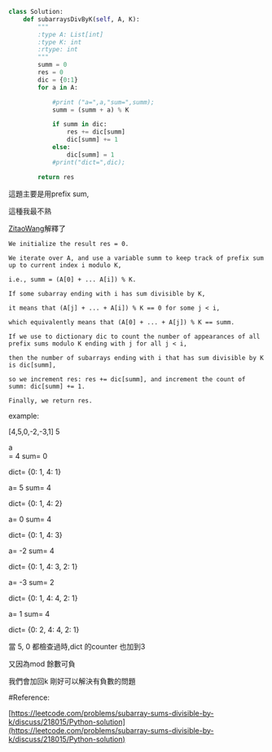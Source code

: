 ```python
class Solution:
    def subarraysDivByK(self, A, K):
        """
        :type A: List[int]
        :type K: int
        :rtype: int
        """
        summ = 0
        res = 0
        dic = {0:1}
        for a in A:

            #print ("a=",a,"sum=",summ);
            summ = (summ + a) % K

            if summ in dic:
                res += dic[summ]
                dic[summ] += 1
            else:
                dic[summ] = 1
            #print("dict=",dic);

        return res
```

這題主要是用prefix sum,

這種我最不熟 

[ZitaoWang](https://leetcode.com/zitaowang)解釋了

```
We initialize the result res = 0. 

We iterate over A, and use a variable summ to keep track of prefix sum up to current index i modulo K,

i.e., summ = (A[0] + ... A[i]) % K. 

If some subarray ending with i has sum divisible by K, 

it means that (A[j] + ... + A[i]) % K == 0 for some j < i, 

which equivalently means that (A[0] + ... + A[j]) % K == summ. 

If we use to dictionary dic to count the number of appearances of all prefix sums modulo K ending with j for all j < i,

then the number of subarrays ending with i that has sum divisible by K is dic[summ], 

so we increment res: res += dic[summ], and increment the count of summ: dic[summ] += 1. 

Finally, we return res.
```

example:

\[4,5,0,-2,-3,1\]   5

a  
= 4 sum= 0

dict= {0: 1, 4: 1}

a= 5 sum= 4

dict= {0: 1, 4: 2}

a= 0 sum= 4

dict= {0: 1, 4: 3}

a= -2 sum= 4

dict= {0: 1, 4: 3, 2: 1}

a= -3 sum= 2

dict= {0: 1, 4: 4, 2: 1}

a= 1 sum= 4

dict= {0: 2, 4: 4, 2: 1}

當 5, 0 都檢查過時,dict 的counter 也加到3

又因為mod 餘數可負

我們會加回k 剛好可以解決有負數的問題

\#Reference:

[https://leetcode.com/problems/subarray-sums-divisible-by-k/discuss/218015/Python-solution](https://leetcode.com/problems/subarray-sums-divisible-by-k/discuss/218015/Python-solution)

